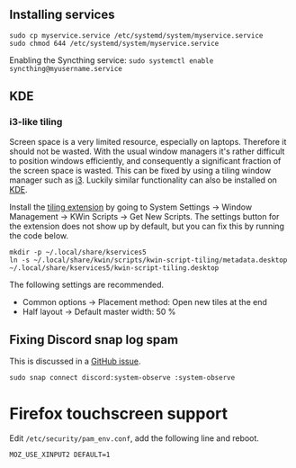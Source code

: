 ## Installing services
```
sudo cp myservice.service /etc/systemd/system/myservice.service
sudo chmod 644 /etc/systemd/system/myservice.service
```

Enabling the Syncthing service:
`sudo systemctl enable syncthing@myusername.service`


## KDE
### i3-like tiling
Screen space is a very limited resource, especially on laptops.
Therefore it should not be wasted.
With the usual window managers it's rather difficult to position windows efficiently, and consequently a significant fraction of the screen space is wasted.
This can be fixed by using a tiling window manager such as [i3](https://i3wm.org/).
Luckily similar functionality can also be installed on [KDE](https://kde.org/).

Install the [tiling extension](https://store.kde.org/p/1112554) by going to System Settings &#8594; Window Management &#8594; KWin Scripts &#8594; Get New Scripts.
The settings button for the extension does not show up by default, but you can fix this by running the code below.

```
mkdir -p ~/.local/share/kservices5
ln -s ~/.local/share/kwin/scripts/kwin-script-tiling/metadata.desktop ~/.local/share/kservices5/kwin-script-tiling.desktop
```

The following settings are recommended.

- Common options &#8594; Placement method: Open new tiles at the end
- Half layout &#8594; Default master width: 50 %


## Fixing Discord snap log spam
This is discussed in a [GitHub issue](https://github.com/snapcrafters/discord/issues/23).

```
sudo snap connect discord:system-observe :system-observe
```

# Firefox touchscreen support
Edit `/etc/security/pam_env.conf`, add the following line and reboot.

```
MOZ_USE_XINPUT2 DEFAULT=1
```
